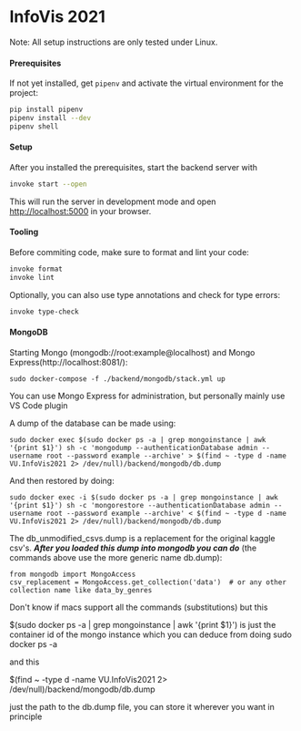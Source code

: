 # InfoVis 2021

Note: All setup instructions are only tested under Linux.

#### Prerequisites

If not yet installed, get `pipenv` and activate the virtual environment for the project:
```bash
pip install pipenv
pipenv install --dev
pipenv shell
```

#### Setup

After you installed the prerequisites, start the backend server with 
```bash
invoke start --open
```
This will run the server in development mode and open [http://localhost:5000](http://localhost:5000) in your browser.

#### Tooling

Before commiting code, make sure to format and lint your code:
```bash
invoke format
invoke lint
```
Optionally, you can also use type annotations and check for type errors:
```bash
invoke type-check
```
#### MongoDB

Starting Mongo (mongodb://root:example@localhost) and Mongo Express(http://localhost:8081/):
```
sudo docker-compose -f ./backend/mongodb/stack.yml up
```
You can use Mongo Express for administration, but personally mainly use VS Code plugin

A dump of the database can be made using:

```
sudo docker exec $(sudo docker ps -a | grep mongoinstance | awk '{print $1}') sh -c 'mongodump --authenticationDatabase admin --username root --password example --archive' > $(find ~ -type d -name VU.InfoVis2021 2> /dev/null)/backend/mongodb/db.dump
```

And then restored by doing:
```
sudo docker exec -i $(sudo docker ps -a | grep mongoinstance | awk '{print $1}') sh -c 'mongorestore --authenticationDatabase admin --username root --password example --archive' < $(find ~ -type d -name VU.InfoVis2021 2> /dev/null)/backend/mongodb/db.dump
```

The db_unmodified_csvs.dump is a replacement for the original kaggle csv's. ***After you loaded this dump into mongodb you can do*** (the commands above use the more generic name db.dump):

```
from mongodb import MongoAccess
csv_replacement = MongoAccess.get_collection('data')  # or any other collection name like data_by_genres
```

Don't know if macs support all the commands (substitutions) but this

$(sudo docker ps -a | grep mongoinstance | awk '{print $1}') is just the container id of the mongo instance which you can deduce from doing sudo docker ps -a

and this

$(find ~ -type d -name VU.InfoVis2021 2> /dev/null)/backend/mongodb/db.dump

just the path to the db.dump file, you can store it wherever you want in principle

